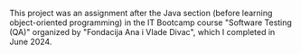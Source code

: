 This project was an assignment after the Java section (before learning object-oriented programming) in the IT Bootcamp course "Software Testing (QA)" organized by "Fondacija Ana i Vlade Divac", which I completed in June 2024.
